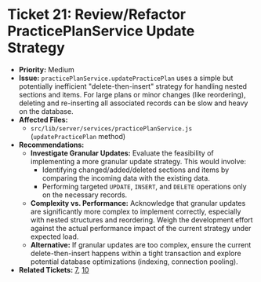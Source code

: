 # Ticket 21: Review/Refactor PracticePlanService Update Strategy

- **Priority:** Medium
- **Issue:** `practicePlanService.updatePracticePlan` uses a simple but potentially inefficient "delete-then-insert" strategy for handling nested sections and items. For large plans or minor changes (like reordering), deleting and re-inserting all associated records can be slow and heavy on the database.
- **Affected Files:**
    - `src/lib/server/services/practicePlanService.js` (`updatePracticePlan` method)
- **Recommendations:**
    - **Investigate Granular Updates:** Evaluate the feasibility of implementing a more granular update strategy. This would involve:
        - Identifying changed/added/deleted sections and items by comparing the incoming data with the existing data.
        - Performing targeted `UPDATE`, `INSERT`, and `DELETE` operations only on the necessary records.
    - **Complexity vs. Performance:** Acknowledge that granular updates are significantly more complex to implement correctly, especially with nested structures and reordering. Weigh the development effort against the actual performance impact of the current strategy under expected load.
    - **Alternative:** If granular updates are too complex, ensure the current delete-then-insert happens within a tight transaction and explore potential database optimizations (indexing, connection pooling).
- **Related Tickets:** [7](./07-api-scalability-practice-plans.md), [10](./10-refactor-state-sectionsstore.md) 